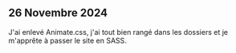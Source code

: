 ## 26 Novembre 2024

J'ai enlevé Animate.css, j'ai tout bien rangé dans les dossiers et je m'apprête à passer le site en SASS.
